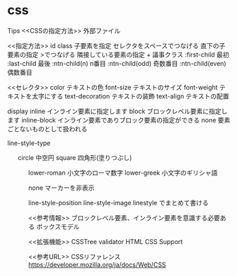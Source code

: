 # css
Tips
<<CSSの指定方法>>
外部ファイル
    <link href="ファイルパス" rel="stylesheet" type="text/css">

<<指定方法>>
id
class
子要素を指定 セレクタをスペースでつなげる
直下の子要素の指定 >でつなげる
隣接している要素の指定 +
議事クラス
:first-child 最初
:last-child 最後
:ntn-child(n) n番目
:ntn-child(odd) 奇数番目
:ntn-child(even) 偶数番目

<<セレクタ>>
color テキストの色
font-size テキストのサイズ
font-weight テキストを太字にする
text-decoration テキストの装飾
text-align テキストの配置

display
inline インライン要素に指定します
block ブロックレベル要素に指定します
inline-block インライン要素でありブロック要素の指定ができる
none 要素ごとないものとして扱われる

line-style-type
<ul>
circle 中空円
square 四角形(塗りつぶし)

<ol>
lower-roman 小文字のローマ数字
lower-greek 小文字のギリシャ語

none マーカーを非表示

line-style-position
line-style-image
linestyle でまとめて書ける

<<参考情報>>
ブロックレベル要素、インライン要素を意識する必要ある
ボックスモデル

<<拡張機能>>
CSSTree validator
HTML CSS Support

<<参考URL>>
CSSリファレンス https://developer.mozilla.org/ja/docs/Web/CSS